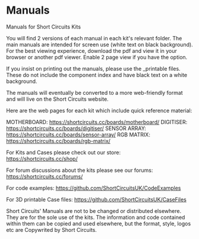 # Manuals
Manuals for Short Circuits Kits

You will find 2 versions of each manual in each kit's relevant folder. The main manuals are intended for screen use (white text on black background). For the best viewing experience, download the pdf and view it in your browser or another pdf viewer. Enable 2 page view if you have the option. 

If you insist on printing out the manuals, please use the _printable files. These do not include the component index and have black text on a white background.

The manuals will eventually be converted to a more web-friendly format and will live on the Short Circuits website. 

Here are the web pages for each kit which include quick reference material:

MOTHERBOARD: https://shortcircuits.cc/boards/motherboard/ 
DIGITISER: https://shortcircuits.cc/boards/digitiser/ 
SENSOR ARRAY: https://shortcircuits.cc/boards/sensor-array/
RGB MATRIX: https://shortcircuits.cc/boards/rgb-matrix/

For Kits and Cases please check out our store: https://shortcircuits.cc/shop/

For forum discussions about the kits please see our forums: https://shortcircuits.cc/forums/

For code examples: https://github.com/ShortCircuitsUK/CodeExamples

For 3D printable Case files: https://github.com/ShortCircuitsUK/CaseFiles

Short Circuits' Manuals are not to be changed or distributed elsewhere. They are for the sole use of the kits. 
The information and code contained within them can be copied and used elsewhere, but the format, style, logos etc are Copywrited by Short Circuits. 
